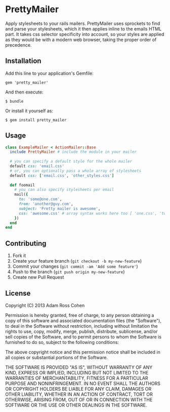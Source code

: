 # PrettyMailer

Apply stylesheets to your rails mailers. PrettyMailer uses sprockets to find and parse your stylesheets, which it then applies inline to the emails HTML part. It takes css selector specificity into account, so your styles are applied as they would be with a modern web browser, taking the proper order of precedence.

## Installation

Add this line to your application's Gemfile:

    gem 'pretty_mailer'

And then execute:

    $ bundle

Or install it yourself as:

    $ gem install pretty_mailer

## Usage

```ruby
class ExampleMailer < ActionMailer::Base
  include PrettyMailer # include the module in your mailer
  
  # you can specify a default style for the whole mailer
  default css: 'email.css'
  # or, you can optionally pass a whole array of stylesheets
  default css: ['email.css', 'other_styles.css']
  
  def foomail
    # you can also specify stylesheets per email
    mail({
      to: 'some@one.com',
      from: 'another@guy.com',
      subject: 'Pretty mailer is awesome',
      css: 'awesome.css' # array syntax works here too [ 'one.css', 'two.css', ... ]
    })
  end
end
```

## Contributing

1. Fork it
2. Create your feature branch (`git checkout -b my-new-feature`)
3. Commit your changes (`git commit -am 'Add some feature'`)
4. Push to the branch (`git push origin my-new-feature`)
5. Create new Pull Request

## License

Copyright (C) 2013 Adam Ross Cohen

Permission is hereby granted, free of charge, to any person obtaining a copy of this software and associated documentation files (the "Software"), to deal in the Software without restriction, including without limitation the rights to use, copy, modify, merge, publish, distribute, sublicense, and/or sell copies of the Software, and to permit persons to whom the Software is furnished to do so, subject to the following conditions:

The above copyright notice and this permission notice shall be included in all copies or substantial portions of the Software.

THE SOFTWARE IS PROVIDED "AS IS", WITHOUT WARRANTY OF ANY KIND, EXPRESS OR IMPLIED, INCLUDING BUT NOT LIMITED TO THE WARRANTIES OF MERCHANTABILITY, FITNESS FOR A PARTICULAR PURPOSE AND NONINFRINGEMENT. IN NO EVENT SHALL THE AUTHORS OR COPYRIGHT HOLDERS BE LIABLE FOR ANY CLAIM, DAMAGES OR OTHER LIABILITY, WHETHER IN AN ACTION OF CONTRACT, TORT OR OTHERWISE, ARISING FROM, OUT OF OR IN CONNECTION WITH THE SOFTWARE OR THE USE OR OTHER DEALINGS IN THE SOFTWARE.
